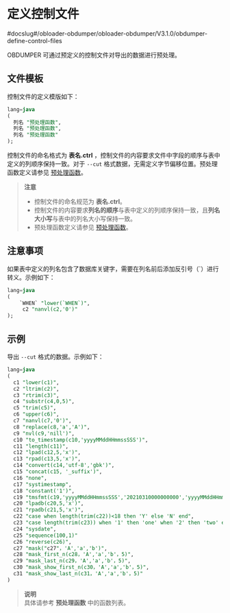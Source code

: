 定义控制文件 
===========================
#docslug#/obloader-obdumper/obloader-obdumper/V3.1.0/obdumper-define-control-files

OBDUMPER 可通过预定义的控制文件对导出的数据进行预处理。

文件模板 
-------------------------

控制文件的定义模版如下：

```sql
lang=java
(
  列名 "预处理函数",
  列名 "预处理函数",
  列名 "预处理函数"
);
```



控制文件的命名格式为 **表名.ctrl** ，控制文件的内容要求文件中字段的顺序与表中定义的列顺序保持一致。对于 `--cut` 格式数据，无需定义字节偏移位置。预处理函数定义请参见 [预处理函数](../4.obdumper-data-processing/2.obdumper-preprocessing-functions.md)。

> **注意**  
> - 控制文件的命名规范为 **表名.ctrl**。<br>
> - 控制文件的内容要求**列名的顺序**与表中定义的列顺序保持一致，且**列名大小写**与表中的列名大小写保持一致。<br>
> - 预处理函数定义请参见 [预处理函数](../4.obloader-data-processing/2.obloader-preprocessing-functions.md)。

注意事项 
-------------------------

如果表中定义的列名包含了数据库关键字，需要在列名前后添加反引号（`）进行转义。示例如下：

```sql
lang=java
(
    `WHEN` "lower(`WHEN`)",
     c2 "nanvl(c2,'0')"
);
```



示例 
-----------------------

导出 `--cut` 格式的数据。示例如下：

```sql
lang=java
(
  c1 "lower(c1)",                                                                                 -- c1 列的值中的字母转换为小写
  c2 "ltrim(c2)",                                                                                 -- c2 列的值从左开始截断空格
  c3 "rtrim(c3)",                                                                                 -- c3 列的值从右开始截断空格
  c4 "substr(c4,0,5)",                                                                            -- c4 列的值第 1 位置截取 5 个字符长度的字符串
  c5 "trim(c5)",                                                                                  -- c5 列的值左右两侧截断空格
  c6 "upper(c6)",                                                                                 -- c6 列的值中的字母转换为大写
  c7 "nanvl(c7,'0')",                                                                             -- c7 列的值进行数值验证，非数值则返回 0
  c8 "replace(c8,'a','A')",                                                                       -- c8 列的值中的 a 替换为 A
  c9 "nvl(c9,'nill')",                                                                            -- c9 列的值进行判空，若为 null 返回 nill 字符串
  c10 "to_timestamp(c10,'yyyyMMddHHmmssSSS')",                                                    -- c10 列的值进行格式化，若格式失败则返回 null，否则返回 yyyy-MM-dd HH:mm:ss.SSS
  c11 "length(c11)",                                                                              -- c11 列的值进行长度计算
  c12 "lpad(c12,5,'x')",                                                                          -- c12 列的值左侧追加 5 个字节长度字符串 'x'
  c13 "rpad(c13,5,'x')",                                                                          -- c13 列的值右侧追加 5 个字节长度字符串 'x'
  c14 "convert(c14,'utf-8','gbk')",                                                               -- c14 列的值从 gbk 转换为 utf-8 字符编码
  c15 "concat(c15, '_suffix')",                                                                   -- c15 列的值与常量进行拼接
  c16 "none",                                                                                     -- c16 列的值不作任何处理
  c17 "systimestamp",                                                                             -- c17 列的值不作任何处理
  c18 "constant('1')",                                                                            -- c18 列的值不作任何处理，仅返回常量 1
  c19 "tmsfmt(c19,'yyyyMMddHHmmssSSS','20210310000000000','yyyyMMddHHmmssSSS')",                  -- c19 列的值进行日期验证，验证失败返回默认值
  c20 "lpadb(c20,5,'x')",                                                                         -- c20 列的值左侧追加 5 个字节长度的(单)字符 'x'
  c21 "rpadb(c21,5,'x')",                                                                         -- c21 列的值右侧追加 5 个字节长度的(单)字符 'x'
  c22 "case when length(trim(c22))<18 then 'Y' else 'N' end",                                     -- c22 列的值进行条件真值匹配，若为真返回对应项的值
  c23 "case length(trim(c23)) when '1' then 'one' when '2' then 'two' else 'unknown' end",        -- c23 列的值进行条件等值匹配，若匹配成功返回对应项的值
  c24 "sysdate",                                                                                  -- c24 列的值为当前日期
  c25 "sequence(100,1)"                                                                           -- c25 列的值对指定的列生成递增的序列值（100 代表初始值，1 代表递增值）
  c26 "reverse(c26)",                                                                             -- c26 列的值进行顺序颠倒
  c27 "mask("c27"，'A','a','b')",                                                                 -- c27 列的大写字母转换为字母 A，小写字母转换为 a，数字转换为 b
  c28 "mask_first_n(c28，'A','a','b'，5)",                                                        -- c28 列的前 5 个字符中的大写字母转换为字母 A，小写字母转化为 a，数字转换为 b
  c29 "mask_last_n(c29，'A','a','b'，5)",                                                         -- c29 列的后 5 个字符中的大写字母转换为字母 A，小写字母转化为 a，数字转换为 b
  c30 "mask_show_first_n(c30，'A','a','b'，5)",                                                   -- c30 列除前 5 个字符之外的所有字符中的大写字母转换为字母 A，小写字母转化为 a，数字转换为 b
  c31 "mask_show_last_n(c31，'A','a','b'，5)"                                                     -- c31 列除后 5 个字符之外的所有字符中的大写字母转换为字母 A，小写字母转化为 a，数字转换为 b
)
```


> **说明** <br>
> 具体请参考 **预处理函数** 中的函数列表。
